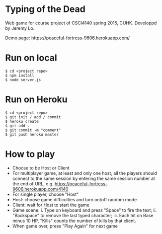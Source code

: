 Typing of the Dead
==============================

Web game for course project of CSCI4140 spring 2015, CUHK.
Developpd by Jeremy Lo.

Demo page: https://peaceful-fortress-9606.herokuapp.com/

Run on local
============

    $ cd <project repo>
    $ npm install
    $ node server.js


Run on Heroku
=============

	$ cd <project repo>
	$ git init / add / commit
	$ heroku create
	$ git add .
	$ git commit -m "comment"
	$ git push heroku master


How to play
===========

* Choose to be Host or Client 
* For multiplayer game, at least and only one host, all the players should connect to the same session by entering the same session number at the end of URL, e.g. https://peaceful-fortress-9606.herokuapp.com/4140
* For single player, choose "Host"
* Host: choose game difficulties and turn on/off random mode
* Client: wait for Host to start the game
* Game scene: 
	i. Type on keyboard and press "Space" to fire the text; 
	ii. "Backspace" to remove the last typed character; 
	iii. Each hit on Base minus 10 HP, "Kills" counts the number of kills by that client.
* When game over, press "Play Again" for next game
